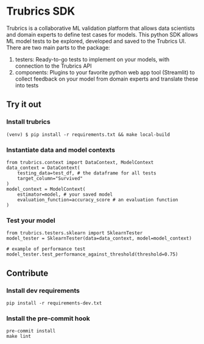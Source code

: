 # Trubrics SDK

Trubrics is a collaborative ML validation platform that allows data scientists and domain experts to define test cases for models. This python SDK allows ML model tests to be explored, developed and saved to the Trubrics UI. There are two main parts to the package:
1. testers: Ready-to-go tests to implement on your models, with connection to the Trubrics API
2. components: Plugins to your favorite python web app tool (Streamlit) to collect feedback on your model from domain experts and translate these into tests

## Try it out
### Install trubrics
```
(venv) $ pip install -r requirements.txt && make local-build
```

### Instantiate data and model contexts
```
from trubrics.context import DataContext, ModelContext
data_context = DataContext(
    testing_data=test_df, # the dataframe for all tests
    target_column="Survived"
)
model_context = ModelContext(
    estimator=model, # your saved model
    evaluation_function=accuracy_score # an evaluation function
)
```

### Test your model
```
from trubrics.testers.sklearn import SklearnTester
model_tester = SklearnTester(data=data_context, model=model_context)

# example of performance test
model_tester.test_performance_against_threshold(threshold=0.75)
```

## Contribute
### Install dev requirements
```
pip install -r requirements-dev.txt
```
### Install the pre-commit hook
```
pre-commit install
make lint
```
